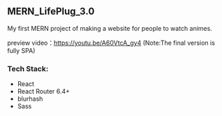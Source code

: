 ## MERN_LifePlug_3.0

My first MERN project of making a website for people to watch animes.

preview video：https://youtu.be/A60VtcA_gy4
(Note:The final version is fully SPA)

### Tech Stack:

- React
- React Router 6.4+
- blurhash
- Sass
